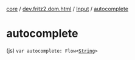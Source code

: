 [core](../../index.md) / [dev.fritz2.dom.html](../index.md) / [Input](index.md) / [autocomplete](./autocomplete.md)

# autocomplete

(js) `var autocomplete: Flow<`[`String`](https://kotlinlang.org/api/latest/jvm/stdlib/kotlin/-string/index.html)`>`
